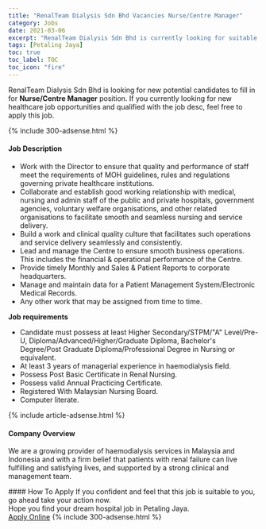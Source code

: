 ```yaml
---
title: "RenalTeam Dialysis Sdn Bhd Vacancies Nurse/Centre Manager" 
category: Jobs 
date: 2021-03-06 
excerpt: "RenalTeam Dialysis Sdn Bhd is currently looking for suitable person to fill in the Nurse/Centre Manager which positioned at Petaling Jaya" 
tags: [Petaling Jaya] 
toc: true 
toc_label: TOC 
toc_icon: "fire" 
--- 
```


<p>RenalTeam Dialysis Sdn Bhd is looking for new potential candidates to fill in for <b>Nurse/Centre Manager</b> position. If you currently looking for new healthcare job opportunities and qualified with the job desc, feel free to apply this job.
</p>{% include 300-adsense.html %} 
<div><div><h4>Job Description</h4></div><div><div><span><div><ul><li>Work with the Director to ensure that quality and performance of staff meet the requirements of MOH guidelines, rules and regulations governing private healthcare institutions.</li><li>Collaborate and establish good working relationship with medical, nursing and admin staff of the public and private hospitals, government agencies, voluntary welfare organisations, and other related organisations to facilitate smooth and seamless nursing and service delivery.</li><li>Build a work and clinical quality culture that facilitates such operations and service delivery seamlessly and consistently.</li><li>Lead and manage the Centre to ensure smooth business operations. This includes the financial &amp; operational performance of the Centre.</li><li>Provide timely Monthly and Sales &amp; Patient Reports to corporate headquarters.</li><li>Manage and maintain data for a Patient Management System/Electronic Medical Records.</li><li>Any other work that may be assigned from time to time.</li></ul><p><strong>Job requirements</strong></p><ul><li>Candidate must possess at least Higher Secondary/STPM/"A" Level/Pre-U, Diploma/Advanced/Higher/Graduate Diploma, Bachelor's Degree/Post Graduate Diploma/Professional Degree in Nursing or equivalent.</li><li>At least 3 years of managerial experience in haemodialysis field.</li><li>Possess Post Basic&#160;Certificate in&#160;Renal<strong>&#160;</strong>Nursing.</li><li>Possess valid Annual Practicing Certificate.</li><li>Registered With Malaysian Nursing Board.</li><li>Computer literate.</li></ul></div></span></div></div></div> 
{% include article-adsense.html %} 
<div><div><h4>Company Overview</h4></div><div><div><span><div><p>We are a growing provider of haemodialysis services in Malaysia and Indonesia and with a firm belief that patients with renal failure can live fulfilling and satisfying lives, and supported by a strong clinical and management team.</p></div></span></div></div></div> 
#### How To Apply 
If you confident and feel that this job is suitable to you, go ahead take your action now. <br/> 
Hope you find your dream hospital job in Petaling Jaya. <br/> 
<a href="https://www.jobstreet.com.my/en/job/nurse-centre-manager-4477948?jobId=jobstreet-my-job-4477948" class="btn btn--warning" target="_blank" rel="nofollow noopenner">Apply Online</a> 
{% include 300-adsense.html %} 